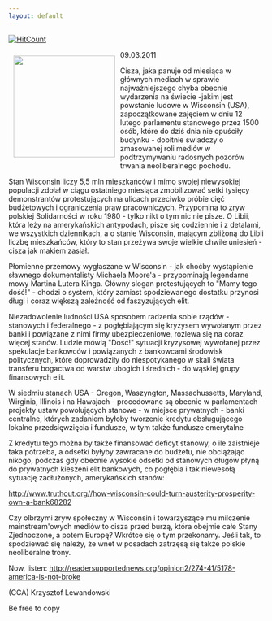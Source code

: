 ```yaml
---
layout: default
---
```


[![HitCount](http://hits.dwyl.io/czystakraina/{{post.url}}.svg)](http://hits.dwyl.io/czystakraina/{{post.url}})

<p><img src="{{site.baseurl}}\articles\pictures\465.capitol.jpg" align="left" style="margin: 10px 10px" width="200"><!--61-->
09.03.2011</p><p>Cisza, jaka panuje od miesiąca w głównych mediach w sprawie najważniejszego chyba obecnie wydarzenia na świecie -jakim jest powstanie ludowe w Wisconsin (USA), zapoczątkowane zajęciem w dniu 12 lutego parlamentu stanowego przez 1500 osób, które do dziś dnia nie opuściły budynku - dobitnie świadczy o zmasowanej roli mediów w podtrzymywaniu radosnych pozorów trwania neoliberalnego pochodu.</p><p>Stan Wisconsin liczy 5,5 mln mieszkańców i mimo swojej niewysokiej populacji zdołał w ciągu ostatniego miesiąca zmobilizować setki tysięcy demonstrantów protestujących na ulicach przeciwko próbie cięć budżetowych i ograniczenia praw pracowniczych. Przypomina to zryw polskiej Solidarności w roku 1980 - tylko nikt o tym nic nie pisze. O Libii, która leży na amerykańskich antypodach, pisze się codziennie i z detalami, we wszystkich dziennikach, a o stanie Wisconsin, mającym zbliżoną do Libii liczbę mieszkańców, który to stan przeżywa swoje wielkie chwile uniesień - cisza jak makiem zasiał.</p><p>Płomienne przemowy wygłaszane w Wisconsin - jak choćby wystąpienie sławnego dokumentalisty Michaela Moore'a - przypominają legendarne mowy Martina Lutera Kinga. Główny slogan protestujących to "Mamy tego dość!" - chodzi o system, który zamiast spodziewanego dostatku przynosi długi i coraz większą zależność od faszyzujących elit.</p><p>Niezadowolenie ludności USA sposobem radzenia sobie rządów - stanowych i federalnego - z pogłębiającym się kryzysem wywołanym przez banki i powiązane z nimi firmy ubezpieczeniowe, rozlewa się na coraz więcej stanów. Ludzie mówią "Dość!" sytuacji kryzysowej wywołanej przez spekulacje bankowców i powiązanych z bankowcami środowisk politycznych, które doprowadziły do niespotykanego w skali świata transferu bogactwa od warstw ubogich i średnich - do wąskiej grupy finansowych elit.</p><p>W siedmiu stanach USA - Oregon, Waszyngton, Massachussetts, Maryland, Wirginia, Illinois i na Hawajach - procedowane są obecnie w parlamentach projekty ustaw powołujących stanowe - w miejsce prywatnych - banki centralne, których zadaniem byłoby tworzenie kredytu obsługującego lokalne przedsięwzięcia i fundusze, w tym także fundusze emerytalne </p><p>Z kredytu tego można by także finansować deficyt stanowy, o ile zaistnieje taka potrzeba, a odsetki byłyby zawracane do budżetu, nie obciążając nikogo, podczas gdy obecnie wysokie odsetki od stanowych długów płyną do prywatnych kieszeni elit bankowych, co pogłębia i tak niewesołą sytuację zadłużonych, amerykańskich stanów:</p><p><a target="" title="Banki stanowe u USA" href="http://www.truthout.org//how-wisconsin-could-turn-austerity-prosperity-own-a-bank68282">http://www.truthout.org//how-wisconsin-could-turn-austerity-prosperity-own-a-bank68282</a></p><p>Czy olbrzymi zryw społeczny w Wisconsin i towarzyszące mu milczenie mainstream'owych mediów to cisza przed burzą, która obejmie całe Stany Zjednoczone, a potem Europę? Wkrótce się o tym przekonamy. Jeśli tak, to spodziewać się należy, że wnet w posadach zatrzęsą się także polskie neoliberalne trony.</p><p>Now, listen: <a target="" title="Plomienna mowa" href="http://readersupportednews.org/opinion2/274-41/5178-america-is-not-broke">http://readersupportednews.org/opinion2/274-41/5178-america-is-not-broke</a></p><p>(CCA) Krzysztof Lewandowski</p><p>Be free to copy</p>